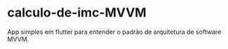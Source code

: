 # calculo-de-imc-MVVM
 App simples em flutter para entender o padrão de arquitetura de software MVVM.
